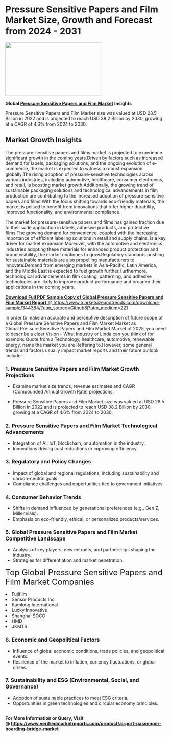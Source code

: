 <H1>Pressure Sensitive Papers and Film Market Size, Growth and Forecast from 2024 - 2031</H1><img class="aligncenter size-medium wp-image-584254" src="https://thirdeyenews.in/wp-content/uploads/2024/09/Global-Market-Research-300x168.jpeg" alt="" width="300" height="168" /><p><strong>Global&nbsp;<a href="https://www.marketsizeandtrends.com/download-sample/344384/?utm_source=Github8j?utm_medium=221">Pressure Sensitive Papers and Film Market</a> Insights</strong></p><p>Pressure Sensitive Papers and Film Market size was valued at USD 28.5 Billion in 2022 and is projected to reach USD 38.2 Billion by 2030, growing at a CAGR of 4.6% from 2024 to 2030.</p><p><h2>Market Growth Insights</h2> <p>The pressure-sensitive papers and films market is projected to experience significant growth in the coming years.Driven by factors such as increased demand for labels, packaging solutions, and the ongoing evolution of e-commerce, the market is expected to witness a robust expansion globally.The rising adoption of pressure-sensitive technologies across various industries, including automotive, healthcare, consumer electronics, and retail, is boosting market growth.Additionally, the growing trend of sustainable packaging solutions and technological advancements in film production are contributing to the increased adoption of pressure-sensitive papers and films.With the focus shifting towards eco-friendly materials, the market is poised to benefit from innovations that offer higher durability, improved functionality, and environmental compliance.</p> <p><a href="#"></a></p> <p>The market for pressure-sensitive papers and films has gained traction due to their wide application in labels, adhesive products, and protective films.The growing demand for convenience, coupled with the increasing importance of efficient labeling solutions in retail and supply chains, is a key driver for market expansion.Moreover, with the automotive and electronics industries adopting these materials for enhanced product protection and brand visibility, the market continues to grow.Regulatory standards pushing for sustainable materials are also propelling manufacturers to innovate.Demand from emerging markets in Asia-Pacific, Latin America, and the Middle East is expected to fuel growth further.Furthermore, technological advancements in film coating, patterning, and adhesive technologies are likely to improve product performance and broaden their applications in the coming years.</p> <p><a href="#"></p><p><span class=""><strong>Download Full PDF Sample Copy of Global Pressure Sensitive Papers and Film Market Report</strong> @ <a href="https://www.marketsizeandtrends.com/download-sample/344384/?utm_source=Github8j?utm_medium=221" target="_blank">https://www.marketsizeandtrends.com/download-sample/344384/?utm_source=Github8j?utm_medium=221</a></span></p><p>In order to make an accurate and perceptive description of future scope of a Global&nbsp;Pressure Sensitive Papers and Film Market Market as Global&nbsp;Pressure Sensitive Papers and Film Market Market of 2025, you need to describe a clear Vision &ndash; What Industry or Linda can you think of for example: Quote from a Technology, healthcare, automotive, renewable energy, name the market you are Reffering to.However, some general trends and factors usually impact market reports and their future outlook include:</p><h3>1.&nbsp;<strong>Pressure Sensitive Papers and Film Market Growth Projections</strong></h3><ul><li>Examine market size trends, revenue estimates and CAGR (Compounded Annual Growth Rate) projections.</li><li><p>Pressure Sensitive Papers and Film Market size was valued at USD 28.5 Billion in 2022 and is projected to reach USD 38.2 Billion by 2030, growing at a CAGR of 4.6% from 2024 to 2030.</p></li></ul><h3>2.&nbsp;<strong>Pressure Sensitive Papers and Film Market Technological Advancements</strong></h3><ul><li>Integration of AI, IoT, blockchain, or automation in the industry.</li><li>Innovations driving cost reductions or improving efficiency.</li></ul><h3>3.&nbsp;<strong>Regulatory and Policy Changes</strong></h3><ul><li>Impact of global and regional regulations, including sustainability and carbon-neutral goals.</li><li>Compliance challenges and opportunities tied to government initiatives.</li></ul><h3>4.&nbsp;<strong>Consumer Behavior Trends</strong></h3><ul><li>Shifts in demand influenced by generational preferences (e.g., Gen Z, Millennials).</li><li>Emphasis on eco-friendly, ethical, or personalized products/services.</li></ul><h3>5.&nbsp;<strong>Global Pressure Sensitive Papers and Film Market Competitive Landscape</strong></h3><ul><li>Analysis of key players, new entrants, and partnerships shaping the industry.</li><li>Strategies for differentiation and market penetration.</li></ul><p data-pm-slice="1 1 []"><span style="color: inherit; font-family: inherit; font-size: 25px;">Top Global Pressure Sensitive Papers and Film Market Companies</span></p><div class="" data-test-id=""><p><li>Fujifilm</li><li> Sensor Products Inc</li><li> Kumlong International</li><li> Lucky Innovative</li><li> Shanghai SOCO</li><li> HMD</li><li> JKMTS</li></p></div><h3>6.&nbsp;<strong>Economic and Geopolitical Factors</strong></h3><ul><li>Influence of global economic conditions, trade policies, and geopolitical events.</li><li>Resilience of the market to inflation, currency fluctuations, or global crises.</li></ul><h3>7.&nbsp;<strong>Sustainability and ESG (Environmental, Social, and Governance)</strong></h3><ul><li>Adoption of sustainable practices to meet ESG criteria.</li><li>Opportunities in green technologies and circular economy principles.</li></ul><h2><strong style="font-size: 14px;">For More Information or Query, Visit @&nbsp;</strong><a style="background-color: #ffffff; font-size: 14px;" href="https://www.marketsizeandtrends.com/report/pressure-sensitive-papers-and-film-market/" target="_blank">https://www.verifiedmarketreports.com/product/airport-passenger-boarding-bridge-market</a></h2>